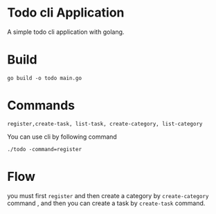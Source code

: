 
# Todo cli Application

A simple todo cli application with golang.

# Build

`go build -o todo main.go`

# Commands
`register,create-task, list-task, create-category, list-category`

You can use cli by following command

`./todo -command=register`

# Flow 
you must first `register` and then create a category by `create-category` command , and then you can create a task by `create-task` command.